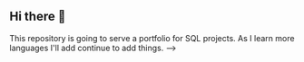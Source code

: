 ## Hi there 👋

This repository is going to serve a portfolio for SQL projects. As I learn more languages I'll add continue to add things. 
-->
